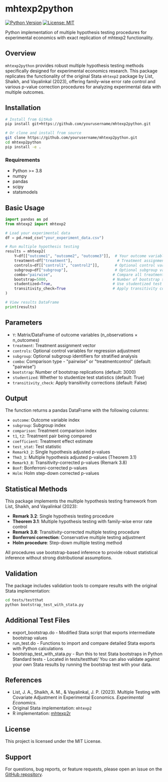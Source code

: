 # mhtexp2python

[![Python Version](https://img.shields.io/badge/python-3.8+-blue.svg)](https://python.org)
[![License: MIT](https://img.shields.io/badge/License-MIT-yellow.svg)](https://opensource.org/licenses/MIT)

Python implementation of multiple hypothesis testing procedures for experimental economics with exact replication of mhtexp2 functionality.

## Overview

`mhtexp2python` provides robust multiple hypothesis testing methods specifically designed for experimental economics research. This package replicates the functionality of the original Stata `mhtexp2` package by List, Shaikh, and Vayalinkal (2023), offering family-wise error rate control and various p-value correction procedures for analyzing experimental data with multiple outcomes.

## Installation

```bash
# Install from GitHub
pip install git+https://github.com/yourusername/mhtexp2python.git

# Or clone and install from source
git clone https://github.com/yourusername/mhtexp2python.git
cd mhtexp2python
pip install -e .
```

### Requirements

- Python >= 3.8
- numpy
- pandas  
- scipy
- statsmodels

## Basic Usage

```python
import pandas as pd
from mhtexp2 import mhtexp2

# Load your experimental data
df = pd.read_csv("your_experiment_data.csv")

# Run multiple hypothesis testing
results = mhtexp2(
    Y=df[["outcome1", "outcome2", "outcome3"]],  # Your outcome variables
    treatment=df["treatment"],                    # Treatment assignment
    controls=df[["control1", "control2"]],       # Optional control variables
    subgroup=df["subgroup"],                     # Optional subgroup variable
    combo="pairwise",                           # Compare all treatment pairs
    bootstrap=5000,                             # Number of bootstrap samples
    studentized=True,                           # Use studentized test statistics
    transitivity_check=True                     # Apply transitivity corrections
)

# View results DataFrame
print(results)
```

## Parameters

- `Y`: Matrix/DataFrame of outcome variables (n_observations × n_outcomes)
- `treatment`: Treatment assignment vector
- `controls`: Optional control variables for regression adjustment
- `subgroup`: Optional subgroup identifiers for stratified analysis  
- `combo`: Comparison type - "pairwise" or "treatmentcontrol" (default: "pairwise")
- `bootstrap`: Number of bootstrap replications (default: 3000)
- `studentized`: Whether to studentize test statistics (default: True)
- `transitivity_check`: Apply transitivity corrections (default: False)

## Output

The function returns a pandas DataFrame with the following columns:

- `outcome`: Outcome variable index
- `subgroup`: Subgroup index  
- `comparison`: Treatment comparison index
- `t1`, `t2`: Treatment pair being compared
- `coefficient`: Treatment effect estimate
- `test_stat`: Test statistic
- `Remark3_2`: Single hypothesis adjusted p-values
- `Thm3_1`: Multiple hypothesis adjusted p-values (Theorem 3.1)
- `Remark3_8`: Transitivity-corrected p-values (Remark 3.8)
- `Bonf`: Bonferroni-corrected p-values
- `Holm`: Holm step-down corrected p-values

## Statistical Methods

This package implements the multiple hypothesis testing framework from List, Shaikh, and Vayalinkal (2023):

- **Remark 3.2**: Single hypothesis testing procedure
- **Theorem 3.1**: Multiple hypothesis testing with family-wise error rate control
- **Remark 3.8**: Transitivity-corrected multiple testing procedure
- **Bonferroni correction**: Conservative multiple testing adjustment
- **Holm procedure**: Step-down multiple testing method

All procedures use bootstrap-based inference to provide robust statistical inference without strong distributional assumptions.

## Validation

The package includes validation tools to compare results with the original Stata implementation:

```bash
cd tests/testthat
python bootstrap_test_with_stata.py
```

## Additional Test Files
- export_bootstrap.do - Modified Stata script that exports intermediate bootstrap values
- run_test.do - Functions to import and compare detailed Stata exports with Python calculations
- bootstrap_test_with_stata.py - Run this to test Stata bootstraps in Python
Standard tests - Located in tests/testthat/
You can also validate against your own Stata results by running the bootstrap test with your data.

## References

- List, J. A., Shaikh, A. M., & Vayalinkal, J. P. (2023). Multiple Testing with Covariate Adjustment in Experimental Economics. *Experimental Economics*.
- Original Stata implementation: `mhtexp2`
- R implementation: [mhtexp2r](https://github.com/elliotjames-paschal/mhtexp2r)

## License

This project is licensed under the MIT License.

## Support

For questions, bug reports, or feature requests, please open an issue on the [GitHub repository](https://github.com/yourusername/mhtexp2python/issues).
